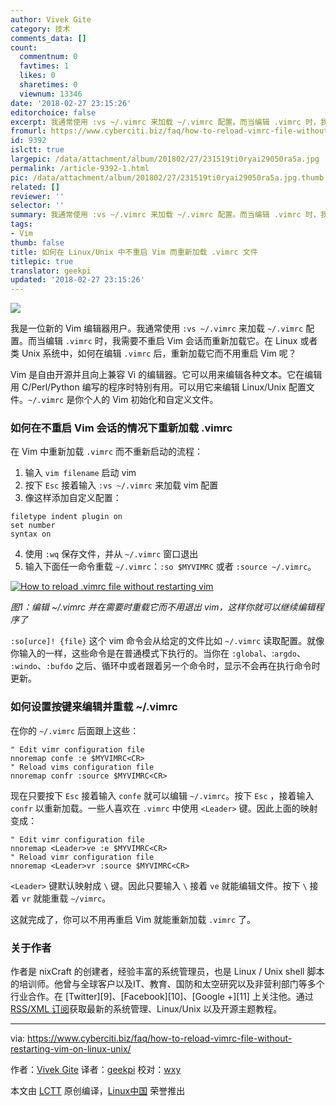 ```yaml
---
author: Vivek Gite
category: 技术
comments_data: []
count:
  commentnum: 0
  favtimes: 1
  likes: 0
  sharetimes: 0
  viewnum: 13346
date: '2018-02-27 23:15:26'
editorchoice: false
excerpt: 我通常使用 :vs ~/.vimrc 来加载 ~/.vimrc 配置。而当编辑 .vimrc 时，我需要不重启 Vim 会话而重新加载它。
fromurl: https://www.cyberciti.biz/faq/how-to-reload-vimrc-file-without-restarting-vim-on-linux-unix/
id: 9392
islctt: true
largepic: /data/attachment/album/201802/27/231519ti0ryai29050ra5a.jpg
permalink: /article-9392-1.html
pic: /data/attachment/album/201802/27/231519ti0ryai29050ra5a.jpg.thumb.jpg
related: []
reviewer: ''
selector: ''
summary: 我通常使用 :vs ~/.vimrc 来加载 ~/.vimrc 配置。而当编辑 .vimrc 时，我需要不重启 Vim 会话而重新加载它。
tags:
- Vim
thumb: false
title: 如何在 Linux/Unix 中不重启 Vim 而重新加载 .vimrc 文件
titlepic: true
translator: geekpi
updated: '2018-02-27 23:15:26'
---
```


![](/data/attachment/album/201802/27/231519ti0ryai29050ra5a.jpg)


我是一位新的 Vim 编辑器用户。我通常使用 `:vs ~/.vimrc` 来加载 `~/.vimrc` 配置。而当编辑 `.vimrc` 时，我需要不重启 Vim 会话而重新加载它。在 Linux 或者类 Unix 系统中，如何在编辑 `.vimrc` 后，重新加载它而不用重启 Vim 呢？


Vim 是自由开源并且向上兼容 Vi 的编辑器。它可以用来编辑各种文本。它在编辑用 C/Perl/Python 编写的程序时特别有用。可以用它来编辑 Linux/Unix 配置文件。`~/.vimrc` 是你个人的 Vim 初始化和自定义文件。


### 如何在不重启 Vim 会话的情况下重新加载 .vimrc


在 Vim 中重新加载 `.vimrc` 而不重新启动的流程：


1. 输入 `vim filename` 启动 vim
2. 按下 `Esc` 接着输入 `:vs ~/.vimrc` 来加载 vim 配置
3. 像这样添加自定义配置：



```
filetype indent plugin on
set number
syntax on

```
4. 使用 `:wq` 保存文件，并从 `~/.vimrc` 窗口退出
5. 输入下面任一命令重载 `~/.vimrc`：`:so $MYVIMRC` 或者 `:source ~/.vimrc`。


[![How to reload .vimrc file without restarting vim](/data/attachment/album/201802/27/231530ejwuuutx32beyggb.jpg)](https://www.cyberciti.biz/media/new/faq/2018/02/How-to-reload-.vimrc-file-without-restarting-vim.jpg)


*图1：编辑 ~/.vimrc 并在需要时重载它而不用退出 vim，这样你就可以继续编辑程序了*


`:so[urce]! {file}` 这个 vim 命令会从给定的文件比如 `~/.vimrc` 读取配置。就像你输入的一样，这些命令是在普通模式下执行的。当你在 `:global`、:`argdo`、 `:windo`、`:bufdo` 之后、循环中或者跟着另一个命令时，显示不会再在执行命令时更新。


### 如何设置按键来编辑并重载 ~/.vimrc


在你的 `~/.vimrc` 后面跟上这些：



```
" Edit vimr configuration file
nnoremap confe :e $MYVIMRC<CR>
" Reload vims configuration file
nnoremap confr :source $MYVIMRC<CR>

```

现在只要按下 `Esc` 接着输入 `confe` 就可以编辑 `~/.vimrc`。按下 `Esc` ，接着输入 `confr` 以重新加载。一些人喜欢在 `.vimrc` 中使用 `<Leader>` 键。因此上面的映射变成：



```
" Edit vimr configuration file
nnoremap <Leader>ve :e $MYVIMRC<CR>
" Reload vimr configuration file
nnoremap <Leader>vr :source $MYVIMRC<CR>

```

`<Leader>` 键默认映射成 `\` 键。因此只要输入 `\` 接着 `ve` 就能编辑文件。按下 `\` 接着 `vr` 就能重载 `~/vimrc`。


这就完成了，你可以不用再重启 Vim 就能重新加载 `.vimrc` 了。


### 关于作者


作者是 nixCraft 的创建者，经验丰富的系统管理员，也是 Linux / Unix shell 脚本的培训师。他曾与全球客户以及IT、教育、国防和太空研究以及非营利部门等多个行业合作。在 [Twitter][9]、[Facebook][10]、[Google +][11] 上关注他。通过[RSS/XML 订阅](https://www.cyberciti.biz/atom/atom.xml)获取最新的系统管理、Linux/Unix 以及开源主题教程。




---


via: <https://www.cyberciti.biz/faq/how-to-reload-vimrc-file-without-restarting-vim-on-linux-unix/>


作者：[Vivek Gite](https://www.cyberciti.biz/) 译者：[geekpi](https://github.com/geekpi) 校对：[wxy](https://github.com/wxy)


本文由 [LCTT](https://github.com/LCTT/TranslateProject) 原创编译，[Linux中国](https://linux.cn/) 荣誉推出